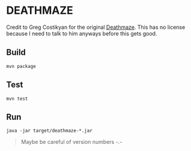 DEATHMAZE
=========
Credit to Greg Costikyan for the original
[Deathmaze](http://en.wikipedia.org/wiki/Deathmaze). This has no license
because I need to talk to him anyways before this gets good.

Build
-----
`mvn package`

Test
----
`mvn test`

Run
---
`java -jar target/deathmaze-*.jar`
> Maybe be careful of version numbers -.-
